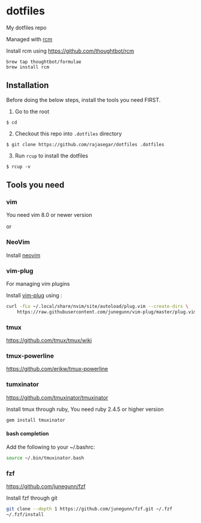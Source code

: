 # dotfiles
My dotfiles repo

Managed with [rcm](http://thoughtbot.github.io/rcm/rcm.7.html)

Install rcm using https://github.com/thoughtbot/rcm
```
brew tap thoughtbot/formulae
brew install rcm
```

## Installation
Before doing the below steps, install the tools you need FIRST.

1. Go to the root
```
$ cd
```
2. Checkout this repo into `.dotfiles` directory
```
$ git clone https://github.com/rajasegar/dotfiles .dotfiles
```

3. Run `rcup` to install the dotfiles
```
$ rcup -v
```

## Tools you need

### vim
You need vim 8.0 or newer version

or 

### NeoVim
Install [neovim](https://github.com/neovim/neovim/wiki/Installing-Neovim)


### vim-plug
For managing vim plugins

Install [vim-plug](https://github.com/junegunn/vim-plug) using :

```sh
curl -fLo ~/.local/share/nvim/site/autoload/plug.vim --create-dirs \
    https://raw.githubusercontent.com/junegunn/vim-plug/master/plug.vim
```

### tmux
https://github.com/tmux/tmux/wiki

### tmux-powerline
https://github.com/erikw/tmux-powerline

### tumxinator
https://github.com/tmuxinator/tmuxinator

Install tmux through ruby, You need ruby 2.4.5 or higher version

```sh
gem install tmuxinator
```
#### bash completion

Add the following to your ~/.bashrc:

```sh
source ~/.bin/tmuxinator.bash
```


### fzf
https://github.com/junegunn/fzf

Install fzf through git

```sh
git clone --depth 1 https://github.com/junegunn/fzf.git ~/.fzf
~/.fzf/install
```

